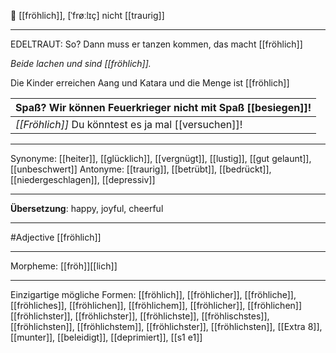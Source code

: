 🙂 [[fröhlich]], [ˈfrøːlɪç]
nicht [[traurig]]

---
EDELTRAUT: So? Dann muss er tanzen kommen, das macht [[fröhlich]]

_Beide lachen und sind [[fröhlich]]._

Die Kinder erreichen Aang und Katara und die Menge ist [[fröhlich]]

| Spaß? Wir können Feuerkrieger nicht mit Spaß [[besiegen]]!                                                                                                                                                                                                                                                                                                                                                                                                                                                                                                                                                                                      |
| ----------------------------------------------------------------------------------------------------------------------------------------------------------------------------------------------------------------------------------------------------------------------------------------------------------------------------------------------------------------------------------------------------------------------------------------------------------------------------------------------------------------------------------------------------------------------------------------------------------------------------------------------- |
| _[[Fröhlich]]_ Du könntest es ja mal [[versuchen]]!                                                                                                                                                                                                                                                                                                                                                                                                                                                                                                                                                                                             |

---
Synonyme: [[heiter]], [[glücklich]], [[vergnügt]], [[lustig]], [[gut gelaunt]], [[unbeschwert]]
Antonyme: [[traurig]], [[betrübt]], [[bedrückt]], [[niedergeschlagen]], [[depressiv]]

---
**Übersetzung**:
happy, joyful, cheerful

---
#Adjective [[fröhlich]]

---
Morpheme:
[[fröh]][[lich]]

---


Einzigartige mögliche Formen: 
[[fröhlich]], [[fröhlicher]], [[fröhliche]], [[fröhliches]], [[fröhlichen]], [[fröhlichem]], [[fröhlicher]], [[fröhlichen]]
[[fröhlichster]], [[fröhlichster]], [[fröhlichste]], [[fröhlischstes]], [[fröhlichsten]], [[fröhlichstem]], [[fröhlichster]], [[fröhlichsten]], [[Extra 8]], [[munter]], [[beleidigt]], [[deprimiert]], [[s1 e1]]